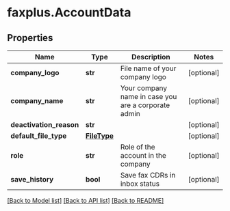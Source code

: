 # faxplus.AccountData


## Properties

Name | Type | Description | Notes
------------ | ------------- | ------------- | -------------
**company_logo** | **str** | File name of your company logo | [optional] 
**company_name** | **str** | Your company name in case you are a corporate admin | [optional] 
**deactivation_reason** | **str** |  | [optional] 
**default_file_type** | [**FileType**](FileType.md) |  | [optional] 
**role** | **str** | Role of the account in the company | [optional] 
**save_history** | **bool** | Save fax CDRs in inbox status | [optional] 

[[Back to Model list]](../README.md#documentation-for-models) [[Back to API list]](../README.md#documentation-for-api-endpoints) [[Back to README]](../README.md)

